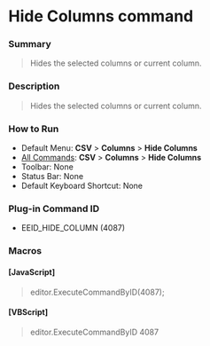 # Hide Columns command

### Summary

> Hides the selected columns or current column.

### Description

> Hides the selected columns or current column.

### How to Run

- Default Menu: **CSV** \> **Columns** \> **Hide Columns**
- [All Commands](../tools/all_commands): **CSV** \> **Columns** \> **Hide Columns**
- Toolbar: None
- Status Bar: None
- Default Keyboard Shortcut: None

### Plug-in Command ID

- EEID\_HIDE\_COLUMN (4087)

### Macros

#### \[JavaScript\]

> editor.ExecuteCommandByID(4087);

#### \[VBScript\]

> editor.ExecuteCommandByID 4087